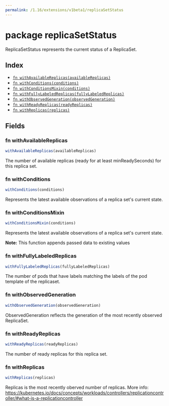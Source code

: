 ```yaml
---
permalink: /1.16/extensions/v1beta1/replicaSetStatus
---
```


# package replicaSetStatus

ReplicaSetStatus represents the current status of a ReplicaSet.

## Index

* [`fn withAvailableReplicas(availableReplicas)`](#fn-withavailablereplicas)
* [`fn withConditions(conditions)`](#fn-withconditions)
* [`fn withConditionsMixin(conditions)`](#fn-withconditionsmixin)
* [`fn withFullyLabeledReplicas(fullyLabeledReplicas)`](#fn-withfullylabeledreplicas)
* [`fn withObservedGeneration(observedGeneration)`](#fn-withobservedgeneration)
* [`fn withReadyReplicas(readyReplicas)`](#fn-withreadyreplicas)
* [`fn withReplicas(replicas)`](#fn-withreplicas)

## Fields

### fn withAvailableReplicas

```ts
withAvailableReplicas(availableReplicas)
```

The number of available replicas (ready for at least minReadySeconds) for this replica set.

### fn withConditions

```ts
withConditions(conditions)
```

Represents the latest available observations of a replica set's current state.

### fn withConditionsMixin

```ts
withConditionsMixin(conditions)
```

Represents the latest available observations of a replica set's current state.

**Note:** This function appends passed data to existing values

### fn withFullyLabeledReplicas

```ts
withFullyLabeledReplicas(fullyLabeledReplicas)
```

The number of pods that have labels matching the labels of the pod template of the replicaset.

### fn withObservedGeneration

```ts
withObservedGeneration(observedGeneration)
```

ObservedGeneration reflects the generation of the most recently observed ReplicaSet.

### fn withReadyReplicas

```ts
withReadyReplicas(readyReplicas)
```

The number of ready replicas for this replica set.

### fn withReplicas

```ts
withReplicas(replicas)
```

Replicas is the most recently oberved number of replicas. More info: https://kubernetes.io/docs/concepts/workloads/controllers/replicationcontroller/#what-is-a-replicationcontroller